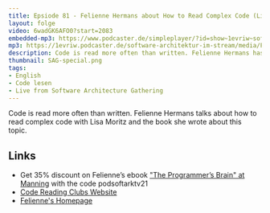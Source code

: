 ```yaml
---
title: Epsiode 81 - Felienne Hermans about How to Read Complex Code (Live from Software Architecture Gathering)
layout: folge
video: 6wadGK6AFO0?start=2083
embedded-mp3: https://www.podcaster.de/simpleplayer/?id=show~1evriw~software-architektur-im-stream~pod-d0e43ef2fe86877ed8b5f47014&v=1634213017
mp3: https://1evriw.podcaster.de/software-architektur-im-stream/media/FelienneHermansReadCode.mp3
description: Code is read more often than written. Felienne Hermans has written a book about how to read code.
thumbnail: SAG-special.png
tags:
- English
- Code lesen
- Live from Software Architecture Gathering
---
```


Code is read more often than written. Felienne Hermans talks about how
to read complex code with Lisa Moritz and the book she wrote about
this topic. 


## Links

* Get 35% discount on Felienne’s ebook ["The Programmer’s Brain" at
  Manning](https://www.manning.com/books/the-programmers-brain) with
  the code podsoftarktv21
* [Code Reading Clubs Website](https://code-reading.org)
* [Felienne's Homepage](http://felienne.com/)

